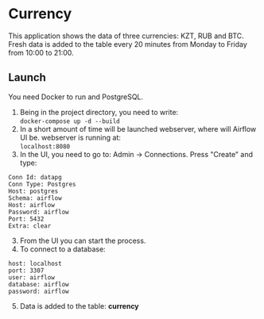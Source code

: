 # Currency
This application shows the data of three currencies: KZT, RUB and BTC. Fresh data is added to the table every 20 minutes from Monday to Friday from 10:00 to 21:00.

## Launch
You need Docker to run and PostgreSQL. <br>
1) Being in the project directory, you need to write: <br>
```docker-compose up -d --build```
2) In a short amount of time will be launched webserver, where will Airflow UI be. webserver is running at: <br>
```localhost:8080```
3) In the UI, you need to go to: Admin -> Connections. Press "Create" and type:
```
Conn Id: datapg
Conn Type: Postgres
Host: postgres
Schema: airflow
Host: airflow
Password: airflow
Port: 5432
Extra: clear
```
3) From the UI you can start the process. 
4) To connect to a database: <br>
```
host: localhost
port: 3307
user: airflow
database: airflow
password: airflow
```
5) Data is added to the table: **currency**